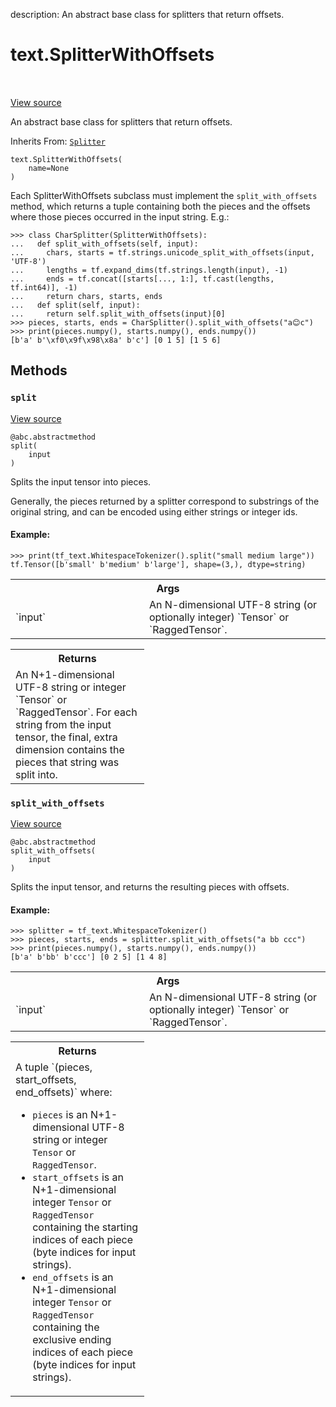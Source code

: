 description: An abstract base class for splitters that return offsets.

<div itemscope itemtype="http://developers.google.com/ReferenceObject">
<meta itemprop="name" content="text.SplitterWithOffsets" />
<meta itemprop="path" content="Stable" />
<meta itemprop="property" content="__init__"/>
<meta itemprop="property" content="split"/>
<meta itemprop="property" content="split_with_offsets"/>
</div>

# text.SplitterWithOffsets

<!-- Insert buttons and diff -->

<table class="tfo-notebook-buttons tfo-api nocontent" align="left">

</table>

<a target="_blank" href="https://github.com/tensorflow/text/tree/master/tensorflow_text/python/ops/splitter.py">View
source</a>

An abstract base class for splitters that return offsets.

Inherits From: [`Splitter`](../text/Splitter.md)

<pre class="devsite-click-to-copy prettyprint lang-py tfo-signature-link">
<code>text.SplitterWithOffsets(
    name=None
)
</code></pre>

<!-- Placeholder for "Used in" -->

Each SplitterWithOffsets subclass must implement the `split_with_offsets`
method, which returns a tuple containing both the pieces and the offsets where
those pieces occurred in the input string. E.g.:

```
>>> class CharSplitter(SplitterWithOffsets):
...   def split_with_offsets(self, input):
...     chars, starts = tf.strings.unicode_split_with_offsets(input, 'UTF-8')
...     lengths = tf.expand_dims(tf.strings.length(input), -1)
...     ends = tf.concat([starts[..., 1:], tf.cast(lengths, tf.int64)], -1)
...     return chars, starts, ends
...   def split(self, input):
...     return self.split_with_offsets(input)[0]
>>> pieces, starts, ends = CharSplitter().split_with_offsets("a😊c")
>>> print(pieces.numpy(), starts.numpy(), ends.numpy())
[b'a' b'\xf0\x9f\x98\x8a' b'c'] [0 1 5] [1 5 6]
```

## Methods

<h3 id="split"><code>split</code></h3>

<a target="_blank" href="https://github.com/tensorflow/text/tree/master/tensorflow_text/python/ops/splitter.py">View
source</a>

<pre class="devsite-click-to-copy prettyprint lang-py tfo-signature-link">
<code>@abc.abstractmethod</code>
<code>split(
    input
)
</code></pre>

Splits the input tensor into pieces.

Generally, the pieces returned by a splitter correspond to substrings of the
original string, and can be encoded using either strings or integer ids.

#### Example:

```
>>> print(tf_text.WhitespaceTokenizer().split("small medium large"))
tf.Tensor([b'small' b'medium' b'large'], shape=(3,), dtype=string)
```

<!-- Tabular view -->

 <table class="responsive fixed orange">
<colgroup><col width="214px"><col></colgroup>
<tr><th colspan="2">Args</th></tr>

<tr>
<td>
`input`
</td>
<td>
An N-dimensional UTF-8 string (or optionally integer) `Tensor` or
`RaggedTensor`.
</td>
</tr>
</table>

<!-- Tabular view -->

 <table class="responsive fixed orange">
<colgroup><col width="214px"><col></colgroup>
<tr><th colspan="2">Returns</th></tr>
<tr class="alt">
<td colspan="2">
An N+1-dimensional UTF-8 string or integer `Tensor` or `RaggedTensor`.
For each string from the input tensor, the final, extra dimension contains
the pieces that string was split into.
</td>
</tr>

</table>

<h3 id="split_with_offsets"><code>split_with_offsets</code></h3>

<a target="_blank" href="https://github.com/tensorflow/text/tree/master/tensorflow_text/python/ops/splitter.py">View
source</a>

<pre class="devsite-click-to-copy prettyprint lang-py tfo-signature-link">
<code>@abc.abstractmethod</code>
<code>split_with_offsets(
    input
)
</code></pre>

Splits the input tensor, and returns the resulting pieces with offsets.

#### Example:

```
>>> splitter = tf_text.WhitespaceTokenizer()
>>> pieces, starts, ends = splitter.split_with_offsets("a bb ccc")
>>> print(pieces.numpy(), starts.numpy(), ends.numpy())
[b'a' b'bb' b'ccc'] [0 2 5] [1 4 8]
```

<!-- Tabular view -->

 <table class="responsive fixed orange">
<colgroup><col width="214px"><col></colgroup>
<tr><th colspan="2">Args</th></tr>

<tr>
<td>
`input`
</td>
<td>
An N-dimensional UTF-8 string (or optionally integer) `Tensor` or
`RaggedTensor`.
</td>
</tr>
</table>

<!-- Tabular view -->

 <table class="responsive fixed orange">
<colgroup><col width="214px"><col></colgroup>
<tr><th colspan="2">Returns</th></tr>
<tr class="alt">
<td colspan="2">
A tuple `(pieces, start_offsets, end_offsets)` where:

*   `pieces` is an N+1-dimensional UTF-8 string or integer `Tensor` or
    `RaggedTensor`.
*   `start_offsets` is an N+1-dimensional integer `Tensor` or `RaggedTensor`
    containing the starting indices of each piece (byte indices for input
    strings).
*   `end_offsets` is an N+1-dimensional integer `Tensor` or `RaggedTensor`
    containing the exclusive ending indices of each piece (byte indices for
    input strings). </td> </tr>

</table>
